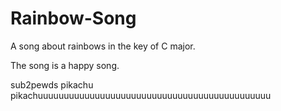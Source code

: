 # Rainbow-Song

A song about rainbows in the key of C major.

The song is a happy song.

sub2pewds
pikachu
pikachuuuuuuuuuuuuuuuuuuuuuuuuuuuuuuuuuuuuuuuuuuuuu
